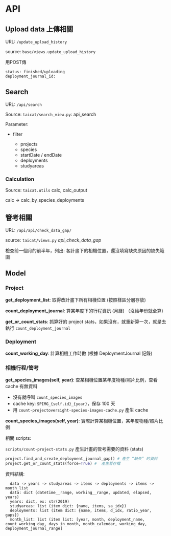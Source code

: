 # API

## Upload data 上傳相關

URL: `/update_upload_history`

source: `base/views.update_upload_history`

用POST傳

```
status: finished/uploading
deployment_journal_id:
```

## Search

URL: `/api/search`

Source: `taicat/search_view.py`: api_search

Parameter:

- filter

  - projects
  - species
  - startDate / endDate
  - deployments
  - studyareas

### Calculation

Source: `taicat.utils` calc, calc_output

calc -> calc_by_species_deployments

## 管考相關

URL: `/api/api/check_data_gap/`

source: `taicat/views.py` *api_check_data_gap*

檢查前一個月的前半年，列出: 各計畫下的相機位置，還沒填寫缺失原因的缺失範圍

## Model

### Project

**get_deployment_list**: 取得改計畫下所有相機位置 (按照樣區分層存放)

**count_deployment_journal**: 算某年度下的行程資訊 (月曆) （沒給年份就全算）

**get_or_count_stats**: 抓算好的 project stats，如果沒有，就重新算一次，就是去執行 `count_deployment_journal`

### Deployment 

**count_working_day**: 計算相機工作時數 (根據 DeploymentJournal 記錄)

### 相機行程/管考

**get_species_images(self, year)**: 查某相機位置某年度物種/照片比例，查看 cache 有無資料

- 沒有就呼叫 `count_species_images`
- cache key: `SPIMG_{self.id}_{year}`，保存 100 天
- 用 `count-projectoversight-species-images-cache.py`  產生 cache

**count_species_images(self, year)**: 實際計算某相機位置，某年度物種/照片比例

相關 scripts:

`scripts/count-project-stats.py` 產生計畫的管考需要的資料 (stats)

```python
project.find_and_create_deployment_journal_gap() # 產生 “缺失” 的資料
project.get_or_count_stats(force=True) #  產生暫存檔
```

資料結構:

```
  data -> years -> studyareas -> items -> deployments -> items -> month_list
  data: dict (datetime__range, working__range, updated, elapsed, years)
  years: dict, ex: str(2019)
  studyareas: list (item dict: {name, items, sa_idx})
  deployments: list (item dict: {name, items, d_idx, ratio_year, gaps})
  month_list: list (item list: [year, month, deployment_name, count_working_day, days_in_month, month_calendar, working_day, deployment_journal_range]
```
